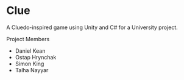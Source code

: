 # Clue
A Cluedo-inspired game using Unity and C# for a University project.

Project Members
- Daniel Kean
- Ostap Hrynchak
- Simon King
- Talha Nayyar
